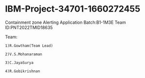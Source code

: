 # IBM-Project-34701-1660272455


Containment zone Alerting Application
Batch:B1-1M3E
Team ID:PNT2022TMID18635

Team:
    
    
    1)R.Gowtham(Team Lead)
    
    2)V.S.Mohanaraman
    
    3)C.JayaSurya
    
    4)R.Gobikrishnan
    
